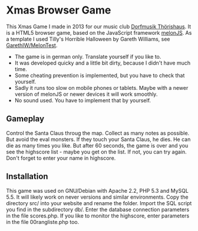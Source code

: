 Xmas Browser Game
============

This Xmas Game I made in 2013 for our music club [Dorfmusik Thörishaus](http://www.dm-thoerishaus.ch). It is a HTML5 browser game, based on the JavaScript framework [melonJS](http://melonjs.org).
As a template I used Tilly's Horrible Halloween by Gareth Williams, see [GarethIW/MelonTest](https://github.com/GarethIW/MelonTest).

* The game is in german only. Translate yourself if you like to.
* It was developed quicky and a little bit dirty, because I didn't have much time.
* Some cheating prevention is implemented, but you have to check that yourself.
* Sadly it runs too slow on mobile phones or tablets. Maybe with a newer version of melonJS or newer devices it will work smoothly.
* No sound used. You have to implement that by yourself.

Gameplay
-
Control the Santa Claus throug the map. Collect as many notes as possible. But avoid the eval monsters. If they touch your Santa Claus, he dies. He can die as many times you like. But after 60 seconds, the game is over and you see the highscore list - maybe you get on the list. If not, you can try again. Don't forget to enter your name in highscore.


Installation
-
This game was used on GNU/Debian with Apache 2.2, PHP 5.3 and MySQL 5.5. It will likely work on never versions and similar environments.
Copy the directory src/ into your website and rename the folder. Import the SQL script you find in the subdirectory db/. Enter the database connection parameters in the file scores.php. If you like to monitor the highscore, enter parameters in the file 00rangliste.php too.


